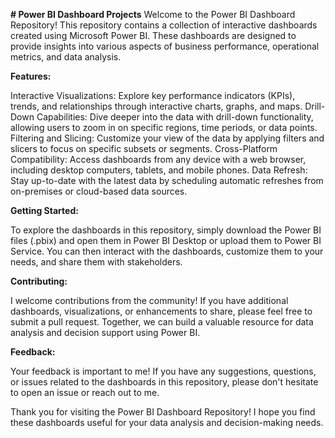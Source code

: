 **# Power BI Dashboard Projects**
Welcome to the Power BI Dashboard Repository! This repository contains a collection of interactive dashboards created using Microsoft Power BI. These dashboards are designed to provide insights into various aspects of business performance, operational metrics, and data analysis.

**Features:**

Interactive Visualizations: Explore key performance indicators (KPIs), trends, and relationships through interactive charts, graphs, and maps.
Drill-Down Capabilities: Dive deeper into the data with drill-down functionality, allowing users to zoom in on specific regions, time periods, or data points.
Filtering and Slicing: Customize your view of the data by applying filters and slicers to focus on specific subsets or segments.
Cross-Platform Compatibility: Access dashboards from any device with a web browser, including desktop computers, tablets, and mobile phones.
Data Refresh: Stay up-to-date with the latest data by scheduling automatic refreshes from on-premises or cloud-based data sources.

**Getting Started:**

To explore the dashboards in this repository, simply download the Power BI files (.pbix) and open them in Power BI Desktop or upload them to Power BI Service. You can then interact with the dashboards, customize them to your needs, and share them with stakeholders.

**Contributing:**

I welcome contributions from the community! If you have additional dashboards, visualizations, or enhancements to share, please feel free to submit a pull request. Together, we can build a valuable resource for data analysis and decision support using Power BI.

**Feedback:**

Your feedback is important to me! If you have any suggestions, questions, or issues related to the dashboards in this repository, please don't hesitate to open an issue or reach out to me.

Thank you for visiting the Power BI Dashboard Repository! I hope you find these dashboards useful for your data analysis and decision-making needs.

